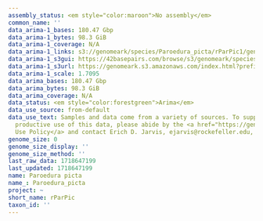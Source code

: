 ```yaml
---
assembly_status: <em style="color:maroon">No assembly</em>
common_name: ''
data_arima-1_bases: 180.47 Gbp
data_arima-1_bytes: 98.3 GiB
data_arima-1_coverage: N/A
data_arima-1_links: s3://genomeark/species/Paroedura_picta/rParPic1/genomic_data/arima/<br>
data_arima-1_s3gui: https://42basepairs.com/browse/s3/genomeark/species/Paroedura_picta/rParPic1/genomic_data/arima/
data_arima-1_s3url: https://genomeark.s3.amazonaws.com/index.html?prefix=species/Paroedura_picta/rParPic1/genomic_data/arima/
data_arima-1_scale: 1.7095
data_arima_bases: 180.47 Gbp
data_arima_bytes: 98.3 GiB
data_arima_coverage: N/A
data_status: <em style="color:forestgreen">Arima</em>
data_use_source: from-default
data_use_text: Samples and data come from a variety of sources. To support fair and
  productive use of this data, please abide by the <a href="https://genome10k.soe.ucsc.edu/data-use-policies/">Data
  Use Policy</a> and contact Erich D. Jarvis, ejarvis@rockefeller.edu, with any questions.
genome_size: 0
genome_size_display: ''
genome_size_method: ''
last_raw_data: 1718647199
last_updated: 1718647199
name: Paroedura picta
name_: Paroedura_picta
project: ~
short_name: rParPic
taxon_id: ''
---
```

